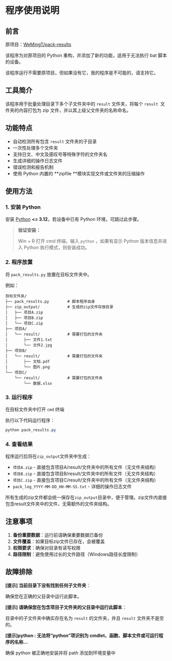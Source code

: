 # 程序使用说明

## 前言

原项目：[WeMingT/pack-results](https://github.com/WeMingT/pack-results)

该程序为对原项目的 Python 重构，并添加了新的功能，适用于无法执行 bat 脚本的设备。

该程序运行不需要原项目，但如果没有它，我的程序是不可能的，请支持它。

## 工具简介

该程序用于批量处理目录下多个子文件夹中的 `result` 文件夹，将每个 `result `文件夹的内容打包为 zip 文件，并以其上级父文件夹的名称命名。

## 功能特点

- 自动检测所有包含 `result` 文件夹的子目录
- 一次性处理多个文件夹
- 支持日文、中文及感叹号等特殊字符的文件夹名
- 生成详细的操作日志文件
- 错误检测和报告机制
- 使用 Python 内置的  **zipfile **模块实现文件或文件夹的压缩操作

## 使用方法

### 1. 安装 Python

安装 [Python](https://www.python.org/downloads/release/python-31011) **<= 3.12**，若设备中已有 Python 环境，可跳过此步骤。

> **验证安装：**
>
> Win + R 打开 cmd 终端，输入 `python` ，如果有显示 Python 版本信息并进入 Python 执行模式，则安装成功。

### 2. 程序放置

将 `pack_results.py` 放置在目标文件夹中。

例如：

```text
目标文件夹/
├── pack_results.py        # 脚本程序自身
├── zip_output/            # 生成的zip文件存放目录
│   ├── 项目A.zip
│   ├── 项目B.zip
│   └── 项目C.zip
├── 项目A/
│   └── result/            # 需要打包的文件夹
│       ├── 文件1.txt
│       └── 文件2.jpg
├── 项目B/
│   └── result/            # 需要打包的文件夹
│       ├── 文档.pdf
│       └── 图片.png
└── 项目C/
    └── result/            # 需要打包的文件夹
        └── 数据.xlsx
```

### 3. 运行程序

在目标文件夹中打开 `cmd` 终端

执行以下代码运行程序：

```powershell
python pack_results.py
```

### 4. 查看结果

程序运行后将在`zip_output`文件夹中生成：

- `项目A.zip` - 直接包含项目A/result/文件夹中的所有文件（无文件夹结构）
- `项目B.zip` - 直接包含项目B/result/文件夹中的所有文件（无文件夹结构）
- `项目C.zip` - 直接包含项目C/result/文件夹中的所有文件（无文件夹结构）
- `pack_log_YYYY-MM-DD_HH-MM-SS.txt` - 详细的操作日志文件 

所有生成的zip文件都会统一保存在`zip_output`目录中，便于管理。zip文件内直接包含result文件夹中的文件，无需额外的文件夹结构。

## 注意事项

1. **备份重要数据**：运行前请确保重要数据已备份
2. **文件覆盖**：如果目标zip文件已存在，会被覆盖
3. **权限要求**：确保对目录有读写权限
4. **路径限制**：避免使用过长的文件路径（Windows路径长度限制）

## 故障排除

**[提示] 当前目录下没有找到任何子文件夹**：

确保您在正确的父目录中运行此脚本。

**[提示] 请确保您在包含项目子文件夹的父目录中运行此脚本**：

目录中的子文件夹中确实存在名为 `result` 的文件夹，并且 `result` 文件夹不是空的。

**[提示]python : 无法将“python”项识别为 cmdlet、函数、脚本文件或可运行程序的名称...**

确保 python 被正确地安装并将 path 添加到环境变量中
